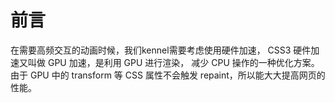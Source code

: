 
# 前言

在需要高频交互的动画时候，我们kennel需要考虑使用硬件加速，
CSS3 硬件加速又叫做 GPU 加速，是利用 GPU 进行渲染，
减少 CPU 操作的一种优化方案。由于 GPU 中的 transform 等 CSS 
属性不会触发 repaint，所以能大大提高网页的性能。
